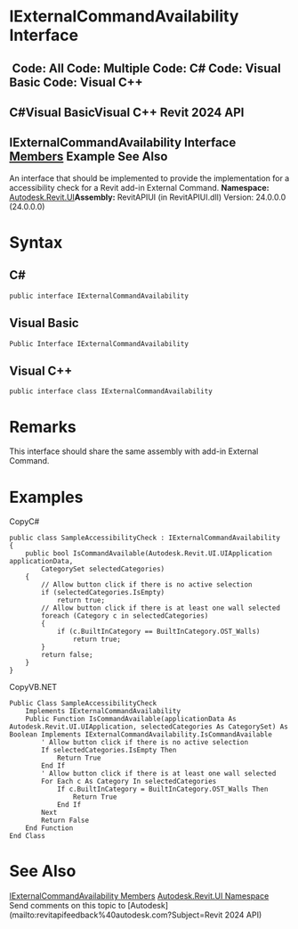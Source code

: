 # IExternalCommandAvailability Interface

﻿
 Code: All Code: Multiple Code: C# Code: Visual Basic Code: Visual C++   
---  
C#Visual BasicVisual C++
Revit 2024 API  
---  
IExternalCommandAvailability Interface  
[Members](30f3d4bd-c1f1-dd4c-bdc0-5325b591aed7.md "IExternalCommandAvailability Members") Example See Also  
---  
An interface that should be implemented to provide the implementation for a accessibility check for a Revit add-in External Command.
**Namespace:** [Autodesk.Revit.UI](e86fd90a-8957-02a6-da7f-ced248966e3e.md "Autodesk.Revit.UI Namespace")**Assembly:** RevitAPIUI (in RevitAPIUI.dll) Version: 24.0.0.0 (24.0.0.0)
# Syntax
C#  
---  
```text
public interface IExternalCommandAvailability
```
  
Visual Basic  
---  
```text
Public Interface IExternalCommandAvailability
```
  
Visual C++  
---  
```text
public interface class IExternalCommandAvailability
```
  
# Remarks
This interface should share the same assembly with add-in External Command.
# Examples
CopyC#
```text
public class SampleAccessibilityCheck : IExternalCommandAvailability
{
    public bool IsCommandAvailable(Autodesk.Revit.UI.UIApplication applicationData, 
        CategorySet selectedCategories)
    {
        // Allow button click if there is no active selection
        if (selectedCategories.IsEmpty)
            return true;
        // Allow button click if there is at least one wall selected
        foreach (Category c in selectedCategories)
        {
            if (c.BuiltInCategory == BuiltInCategory.OST_Walls)
                return true;
        }
        return false;
    }
}
```

CopyVB.NET
```text
Public Class SampleAccessibilityCheck
    Implements IExternalCommandAvailability
    Public Function IsCommandAvailable(applicationData As Autodesk.Revit.UI.UIApplication, selectedCategories As CategorySet) As Boolean Implements IExternalCommandAvailability.IsCommandAvailable
        ' Allow button click if there is no active selection
        If selectedCategories.IsEmpty Then
            Return True
        End If
        ' Allow button click if there is at least one wall selected
        For Each c As Category In selectedCategories
            If c.BuiltInCategory = BuiltInCategory.OST_Walls Then
                Return True
            End If
        Next
        Return False
    End Function
End Class
```

# See Also
[IExternalCommandAvailability Members](30f3d4bd-c1f1-dd4c-bdc0-5325b591aed7.md "IExternalCommandAvailability Members")
[Autodesk.Revit.UI Namespace](e86fd90a-8957-02a6-da7f-ced248966e3e.md "Autodesk.Revit.UI Namespace")
Send comments on this topic to [Autodesk](mailto:revitapifeedback%40autodesk.com?Subject=Revit 2024 API)